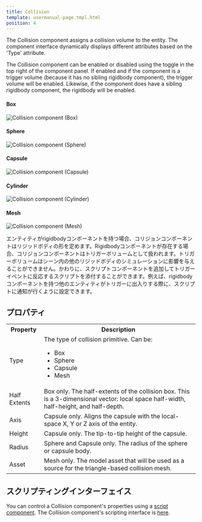 ```yaml
---
title: Collision
template: usermanual-page.tmpl.html
position: 4
---
```


The Collision component assigns a collision volume to the entity. The component interface dynamically displays different attributes based on the 'Type' attribute.

The Collision component can be enabled or disabled using the toggle in the top right of the component panel. If enabled and if the component is a trigger volume (because it has no sibling rigidbody component), the trigger volume will be enabled. Likewise, if the component does have a sibling rigidbody component, the rigidbody will be enabled.

#### Box
![Collision component (Box)][1]
#### Sphere
![Collision component (Sphere)][2]
#### Capsule
![Collision component (Capsule)][3]
#### Cylinder
![Collision component (Cylinder)][4]
#### Mesh
![Collision component (Mesh)][5]

エンティティがrigidbodyコンポーネントを持つ場合、コリジョンコンポーネントはリジッドボディの形を定めます。Rigidbodyコンポーネントが存在する場合、コリジョンコンポーネントはトリガーボリュームとして扱われます。トリガーボリュームはシーン内の他のリジッドボディのシミュレーションに影響を与えることができません。かわりに、スクリプトコンポーネントを追加してトリガーイベントに反応するスクリプトを添付することができます。例えば、rigidbodyコンポーネントを持つ他のエンティティがトリガーに出入りする際に、スクリプトに通知が行くように設定できます。

## プロパティ

<table class="table table-striped">
    <col class="property-name"></col>
    <col class="property-description"></col>
    <tr><th>Property</th><th>Description</th></tr>
    <tr><td>Type</td><td>The type of collision primitive. Can be:<ul><li>Box</li><li>Sphere</li><li>Capsule</li><li>Mesh</li></ul></td></tr>
    <tr><td>Half Extents</td><td>Box only. The half-extents of the collision box. This is a 3-dimensional vector: local space half-width, half-height, and half-depth.</td></tr>
    <tr><td>Axis</td><td>Capsule only. Aligns the capsule with the local-space X, Y or Z axis of the entity.</td></tr>
    <tr><td>Height</td><td>Capsule only. The tip-to-tip height of the capsule.</td></tr>
    <tr><td>Radius</td><td>Sphere and Capsule only. The radius of the sphere or capsule body.</td></tr>
    <tr><td>Asset</td><td>Mesh only. The model asset that will be used as a source for the triangle-based collision mesh.</td></tr>
</table>

## スクリプティングインターフェイス

You can control a Collision component's properties using a [script component][6]. The Collision component's scripting interface is [here][7].

[1]: /images/user-manual/scenes/components/component-collision-box.png
[2]: /images/user-manual/scenes/components/component-collision-sphere.png
[3]: /images/user-manual/scenes/components/component-collision-capsule.png
[4]: /images/user-manual/scenes/components/component-collision-cylinder.png
[5]: /images/user-manual/scenes/components/component-collision-mesh.png
[6]: /user-manual/packs/components/script
[7]: /engine/api/stable/symbols/pc.CollisionComponent.html

